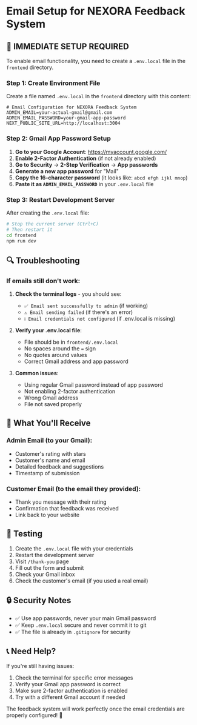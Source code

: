 # Email Setup for NEXORA Feedback System

## 🚨 IMMEDIATE SETUP REQUIRED

To enable email functionality, you need to create a `.env.local` file in the `frontend` directory.

### Step 1: Create Environment File
Create a file named `.env.local` in the `frontend` directory with this content:

```env
# Email Configuration for NEXORA Feedback System
ADMIN_EMAIL=your-actual-gmail@gmail.com
ADMIN_EMAIL_PASSWORD=your-gmail-app-password
NEXT_PUBLIC_SITE_URL=http://localhost:3004
```

### Step 2: Gmail App Password Setup
1. **Go to your Google Account**: https://myaccount.google.com/
2. **Enable 2-Factor Authentication** (if not already enabled)
3. **Go to Security** → **2-Step Verification** → **App passwords**
4. **Generate a new app password** for "Mail"
5. **Copy the 16-character password** (it looks like: `abcd efgh ijkl mnop`)
6. **Paste it as `ADMIN_EMAIL_PASSWORD`** in your `.env.local` file

### Step 3: Restart Development Server
After creating the `.env.local` file:
```bash
# Stop the current server (Ctrl+C)
# Then restart it
cd frontend
npm run dev
```

## 🔍 Troubleshooting

### If emails still don't work:

1. **Check the terminal logs** - you should see:
   - `✅ Email sent successfully to admin` (if working)
   - `⚠️ Email sending failed` (if there's an error)
   - `ℹ️ Email credentials not configured` (if .env.local is missing)

2. **Verify your .env.local file**:
   - File should be in `frontend/.env.local`
   - No spaces around the `=` sign
   - No quotes around values
   - Correct Gmail address and app password

3. **Common issues**:
   - Using regular Gmail password instead of app password
   - Not enabling 2-factor authentication
   - Wrong Gmail address
   - File not saved properly

## 📧 What You'll Receive

### Admin Email (to your Gmail):
- Customer's rating with stars
- Customer's name and email
- Detailed feedback and suggestions
- Timestamp of submission

### Customer Email (to the email they provided):
- Thank you message with their rating
- Confirmation that feedback was received
- Link back to your website

## 🎯 Testing

1. Create the `.env.local` file with your credentials
2. Restart the development server
3. Visit `/thank-you` page
4. Fill out the form and submit
5. Check your Gmail inbox
6. Check the customer's email (if you used a real email)

## 🔒 Security Notes

- ✅ Use app passwords, never your main Gmail password
- ✅ Keep `.env.local` secure and never commit it to git
- ✅ The file is already in `.gitignore` for security

## 📞 Need Help?

If you're still having issues:
1. Check the terminal for specific error messages
2. Verify your Gmail app password is correct
3. Make sure 2-factor authentication is enabled
4. Try with a different Gmail account if needed

The feedback system will work perfectly once the email credentials are properly configured! 🎉